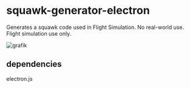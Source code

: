 # squawk-generator-electron
Generates a squawk code used in Flight Simulation. No real-world use. Flight simulation use only.

![grafik](https://user-images.githubusercontent.com/79803619/211173775-66f72923-88f1-4131-9923-af31590818c7.png)

## dependencies
electron.js
